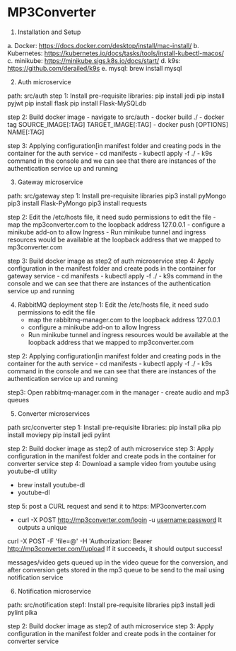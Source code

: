 # MP3Converter

1. Installation and Setup

a. Docker: https://docs.docker.com/desktop/install/mac-install/
b. Kubernetes: https://kubernetes.io/docs/tasks/tools/install-kubectl-macos/
c. minikube: https://minikube.sigs.k8s.io/docs/start/
d. k9s: https://github.com/derailed/k9s
e. mysql: brew install mysql

2. Auth microservice

path: src/auth
step 1: Install pre-requisite libraries:
	pip install jedi
	pip install pyjwt
	pip install flask
	pip install Flask-MySQLdb

step 2: Build docker image
	- navigate to src/auth
	- docker build ./
	- docker tag SOURCE_IMAGE[:TAG] TARGET_IMAGE[:TAG]
	- docker push [OPTIONS] NAME[:TAG]
	
step 3: Applying configuration[in manifest folder and creating pods in the container for the auth service
	- cd manifests
	- kubectl apply -f ./
	- k9s command in the console and we can see that there are instances of the authentication service up and running

3. Gateway microservice

path: src/gateway
step 1: Install pre-requisite libraries
	pip3 install pyMongo
	pip3 install Flask-PyMongo
	pip3 install requests
	
step 2: Edit the /etc/hosts file, it need sudo permissions to edit the file
	- map the mp3converter.com to the loopback address 127.0.0.1
	- configure a minikube add-on to allow Ingress
	- Run minikube tunnel and ingress resources would be available at the loopback address that we mapped to mp3converter.com
	
step 3: Build docker image as step2 of auth microservice
step 4: Apply configuration in the manifest folder and create pods in the container for gateway service
	- cd manifests
	- kubectl apply -f ./
	- k9s command in the console and we can see that there are instances of the authentication service up and running

4. RabbitMQ deployment
step 1: Edit the /etc/hosts file, it need sudo permissions to edit the file
	- map the rabbitmq-manager.com to the loopback address 127.0.0.1
	- configure a minikube add-on to allow Ingress
	- Run minikube tunnel and ingress resources would be available at the loopback address that we mapped to mp3converter.com

step 2: Applying configuration[in manifest folder and creating pods in the container for the auth service
	- cd manifests
	- kubectl apply -f ./
	- k9s command in the console and we can see that there are instances of the authentication service up and running

step3: Open rabbitmq-manager.com in the manager
	- create audio and mp3 queues
	 
5. Converter microservices

path src/converter
step 1: Install pre-requisite libraries:
	pip install pika
	pip install moviepy
	pip install jedi pylint


step 2: Build docker image as step2 of auth microservice
step 3: Apply configuration in the manifest folder and create pods in the container for converter service
step 4: Download a sample video from youtube using youtube-dl utility
- brew install youtube-dl
- youtube-dl <video-url>

step 5: post a CURL request and send it to https: MP3converter.com
- curl -X POST http://mp3converter.com/login -u <username:password>
It outputs a unique

curl -X POST -F 'file=@<path to video>' -H 'Authorization: Bearer <token generated from above command> http://mp3converter.com//upload
If it succeeds, it should output success!

messages/video gets queued up in the video queue for the conversion, and after conversion gets stored in the mp3 queue to be send to the mail using notification service

6. Notification microservice

path: src/notification
step1: Install pre-requisite libraries
	pip3 install jedi pylint pika

step 2: Build docker image as step2 of auth microservice
step 3: Apply configuration in the manifest folder and create pods in the container for converter service
